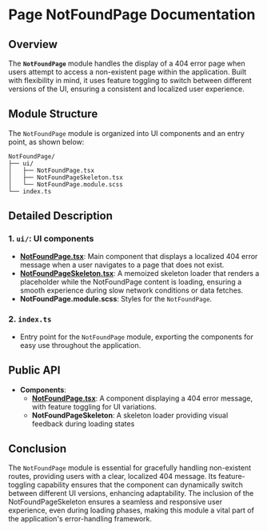 # Page NotFoundPage Documentation

## Overview
The **`NotFoundPage`**   module handles the display of a 404 error page when users attempt to access a non-existent page within the application. Built with flexibility in mind, it uses feature toggling to switch between different versions of the UI, ensuring a consistent and localized user experience.

## Module Structure

The `NotFoundPage`  module is organized into UI components and an entry point, as shown below:
```text
NotFoundPage/
├── ui/
│   ├── NotFoundPage.tsx
│   ├── NotFoundPageSkeleton.tsx
│   └── NotFoundPage.module.scss
└── index.ts
```

## Detailed Description

### 1. `ui/`: UI components
- [**NotFoundPage.tsx**](./ui/README.md): Main component that displays a localized 404 error message when a user navigates to a page that does not exist.
- [**NotFoundPageSkeleton.tsx**](./ui/NotFoundPageSkeleton.tsx):  A memoized skeleton loader that renders a placeholder while the NotFoundPage content is loading, ensuring a smooth experience during slow network conditions or data fetches.
- **NotFoundPage.module.scss**:   Styles for the `NotFoundPage`.

### 2. `index.ts`
- Entry point for the `NotFoundPage` module, exporting the components for easy use throughout the application.

## Public API
- **Components**:
    - [**NotFoundPage.tsx**](./ui/README.md): A component displaying a 404 error message, with feature toggling for UI variations.
    - **NotFoundPageSkeleton**: A skeleton loader providing visual feedback during loading states

## Conclusion
The `NotFoundPage` module is essential for gracefully handling non-existent routes, providing users with a clear, localized 404 message. Its feature-toggling capability ensures that the component can dynamically switch between different UI versions, enhancing adaptability. The inclusion of the NotFoundPageSkeleton ensures a seamless and responsive user experience, even during loading phases, making this module a vital part of the application's error-handling framework.
